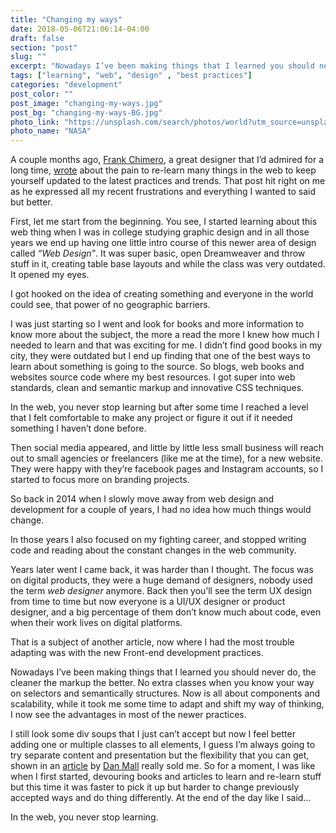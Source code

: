 ```yaml
---
title: "Changing my ways"
date: 2018-05-06T21:06:14-04:00
draft: false
section: "post"
slug: ""
excerpt: "Nowadays I’ve been making things that I learned you should never do, the cleaner the markup the better. No extra classes when you know your way on selectors and semantically structures. Now is all about components and scalability, while it took me some time to adapt and shift my way of thinking."
tags: ["learning", "web", "design" , "best practices"]
categories: "development"
post_color: ""
post_image: "changing-my-ways.jpg"
post_bg: "changing-my-ways-BG.jpg"
photo_link: "https://unsplash.com/search/photos/world?utm_source=unsplash&utm_medium=referral&utm_content=creditCopyText"
photo_name: "NASA"
---
```

A couple months ago, [Frank Chimero](http://frankchimero.com/), a great designer that I’d admired for a long time, [wrote](http://frankchimero.com/writing/everything-easy-is-hard-again/) about the pain to re-learn many things in the web to keep yourself updated to the latest practices and trends. That post hit right on me as he expressed all my recent frustrations and everything I wanted to said but better.

First, let me start from the beginning.
You see, I started learning about this web thing when I was in college studying graphic design and in all those years we end up having one little intro course of this newer area of design called _“Web Design”_. It was super basic, open Dreamweaver and throw stuff in it, creating table base layouts and while the class was very outdated. It opened my eyes.

I got hooked on the idea of creating something and everyone in the world could see, that power of no geographic barriers.

I was just starting so I went and look for books and more information to know more about the subject, the more a read the more I knew how much I needed to learn and that was exciting for me. I didn’t find good books in my city, they were outdated but  I end up finding that one of the best ways to learn about something is going to the source. So blogs, web books and websites source code where my best resources. I got super into web standards, clean and semantic markup and innovative CSS techniques.

In the web, you never stop learning but after some time I reached a level that I felt comfortable to make any project or figure it out if it needed something I haven’t done before.

Then social media appeared, and little by little less small business will reach out to small agencies or freelancers (like me at the time), for a new website. They were happy with they’re facebook pages and Instagram accounts, so I started to focus more on branding projects.

So back in 2014 when I slowly move away from web design and development for a couple of years, I had no idea how much things would change.

In those years I also focused on my fighting career, and stopped writing code and reading about the constant changes in the web community.

Years later went I came back, it was harder than I thought. The focus was on digital products, they were a huge demand of designers, nobody used the term _web designer_ anymore. Back then you’ll see the term UX design from time to time but now everyone is a UI/UX designer or product designer, and a big percentage of them don’t know much about code, even when their work lives on digital platforms.

That is a subject of another article, now where I had the most trouble adapting was with the new Front-end development practices.  

Nowadays I’ve been making things that I learned you should never do, the cleaner the markup the better. No extra classes when you know your way on selectors and semantically structures. Now is all about components and scalability, while it took me some time to adapt and shift my way of thinking, I now see the advantages in most of the newer practices.

I still look some div soups that I just can’t accept but now I feel better adding  one or multiple classes to all elements, I guess I’m always going to try separate content and presentation but the flexibility that you can get, shown in an [article](http://danmall.me/articles/cooking-with-design-systems/) by [Dan Mall](http://danmall.me/) really sold me.  So for a moment, I was like when I first started, devouring books and articles to learn and re-learn stuff but this time it was faster to pick it up but harder to change previously accepted ways and do thing differently. At the end of the day like I said...

In the web, you never stop learning.
